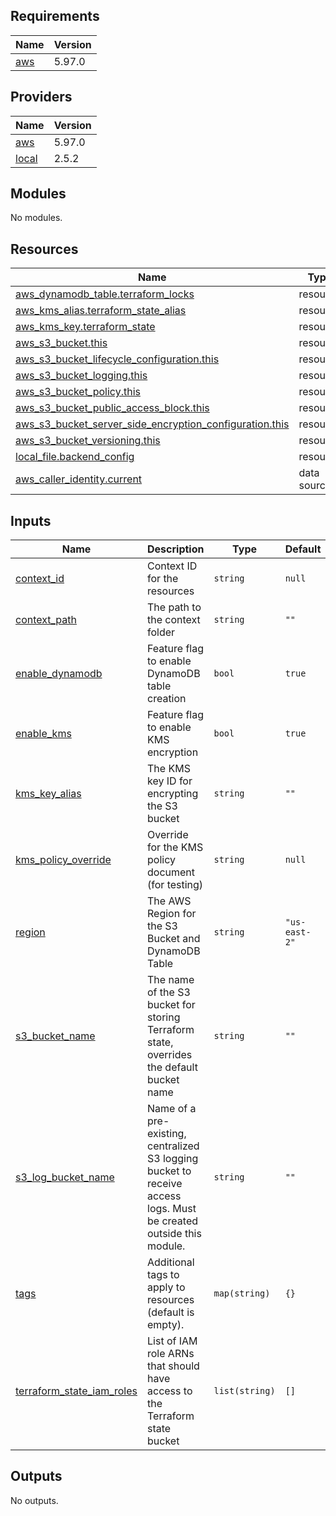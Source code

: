 <!-- BEGIN_TF_DOCS -->
## Requirements

| Name | Version |
|------|---------|
| <a name="requirement_aws"></a> [aws](#requirement\_aws) | 5.97.0 |

## Providers

| Name | Version |
|------|---------|
| <a name="provider_aws"></a> [aws](#provider\_aws) | 5.97.0 |
| <a name="provider_local"></a> [local](#provider\_local) | 2.5.2 |

## Modules

No modules.

## Resources

| Name | Type |
|------|------|
| [aws_dynamodb_table.terraform_locks](https://registry.terraform.io/providers/hashicorp/aws/5.97.0/docs/resources/dynamodb_table) | resource |
| [aws_kms_alias.terraform_state_alias](https://registry.terraform.io/providers/hashicorp/aws/5.97.0/docs/resources/kms_alias) | resource |
| [aws_kms_key.terraform_state](https://registry.terraform.io/providers/hashicorp/aws/5.97.0/docs/resources/kms_key) | resource |
| [aws_s3_bucket.this](https://registry.terraform.io/providers/hashicorp/aws/5.97.0/docs/resources/s3_bucket) | resource |
| [aws_s3_bucket_lifecycle_configuration.this](https://registry.terraform.io/providers/hashicorp/aws/5.97.0/docs/resources/s3_bucket_lifecycle_configuration) | resource |
| [aws_s3_bucket_logging.this](https://registry.terraform.io/providers/hashicorp/aws/5.97.0/docs/resources/s3_bucket_logging) | resource |
| [aws_s3_bucket_policy.this](https://registry.terraform.io/providers/hashicorp/aws/5.97.0/docs/resources/s3_bucket_policy) | resource |
| [aws_s3_bucket_public_access_block.this](https://registry.terraform.io/providers/hashicorp/aws/5.97.0/docs/resources/s3_bucket_public_access_block) | resource |
| [aws_s3_bucket_server_side_encryption_configuration.this](https://registry.terraform.io/providers/hashicorp/aws/5.97.0/docs/resources/s3_bucket_server_side_encryption_configuration) | resource |
| [aws_s3_bucket_versioning.this](https://registry.terraform.io/providers/hashicorp/aws/5.97.0/docs/resources/s3_bucket_versioning) | resource |
| [local_file.backend_config](https://registry.terraform.io/providers/hashicorp/local/latest/docs/resources/file) | resource |
| [aws_caller_identity.current](https://registry.terraform.io/providers/hashicorp/aws/5.97.0/docs/data-sources/caller_identity) | data source |

## Inputs

| Name | Description | Type | Default | Required |
|------|-------------|------|---------|:--------:|
| <a name="input_context_id"></a> [context\_id](#input\_context\_id) | Context ID for the resources | `string` | `null` | no |
| <a name="input_context_path"></a> [context\_path](#input\_context\_path) | The path to the context folder | `string` | `""` | no |
| <a name="input_enable_dynamodb"></a> [enable\_dynamodb](#input\_enable\_dynamodb) | Feature flag to enable DynamoDB table creation | `bool` | `true` | no |
| <a name="input_enable_kms"></a> [enable\_kms](#input\_enable\_kms) | Feature flag to enable KMS encryption | `bool` | `true` | no |
| <a name="input_kms_key_alias"></a> [kms\_key\_alias](#input\_kms\_key\_alias) | The KMS key ID for encrypting the S3 bucket | `string` | `""` | no |
| <a name="input_kms_policy_override"></a> [kms\_policy\_override](#input\_kms\_policy\_override) | Override for the KMS policy document (for testing) | `string` | `null` | no |
| <a name="input_region"></a> [region](#input\_region) | The AWS Region for the S3 Bucket and DynamoDB Table | `string` | `"us-east-2"` | no |
| <a name="input_s3_bucket_name"></a> [s3\_bucket\_name](#input\_s3\_bucket\_name) | The name of the S3 bucket for storing Terraform state, overrides the default bucket name | `string` | `""` | no |
| <a name="input_s3_log_bucket_name"></a> [s3\_log\_bucket\_name](#input\_s3\_log\_bucket\_name) | Name of a pre-existing, centralized S3 logging bucket to receive access logs. Must be created outside this module. | `string` | `""` | no |
| <a name="input_tags"></a> [tags](#input\_tags) | Additional tags to apply to resources (default is empty). | `map(string)` | `{}` | no |
| <a name="input_terraform_state_iam_roles"></a> [terraform\_state\_iam\_roles](#input\_terraform\_state\_iam\_roles) | List of IAM role ARNs that should have access to the Terraform state bucket | `list(string)` | `[]` | no |

## Outputs

No outputs.
<!-- END_TF_DOCS -->